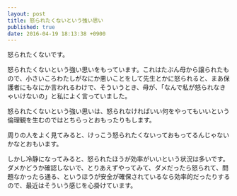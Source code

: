```yaml
---
layout: post
title: 怒られたくないという強い思い
published: true
date: 2016-04-19 18:13:38 +0900
---
```


怒られたくないです。

怒られたくないという強い思いをもっています。これはたぶん母から譲られたもので、小さいころわたしがなにか悪いことをして先生とかに怒られると、まあ保護者にもなにか言われるわけで、そういうとき、母が、「なんで私が怒られなきゃいけないの」と私によく言っていました。

怒られたくないという強い思いは、怒られなければいい何をやってもいいという倫理観を生むのではとちらっとおもったりもします。

周りの人をよく見てみると、けっこう怒られたくないっておもってるんじゃないかなとおもいます。

しかし冷静になってみると、怒られたほうが効率がいいという状況は多いです。ダメかどうか確認しないで、とりあえずやってみて、ダメだったら怒られて、問題なかったら通る、というほうが安全が確保されているなら効率的だったりするので、最近はそういう感じを心掛けています。
